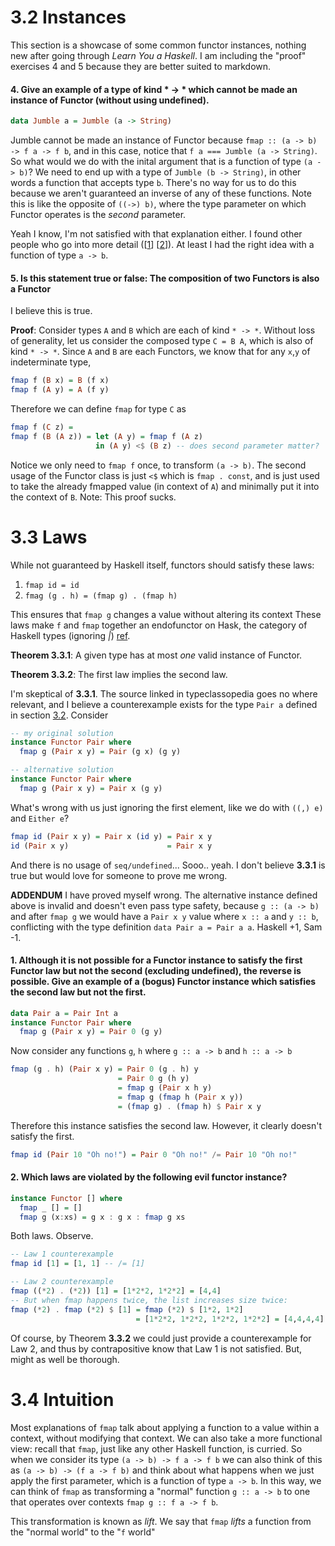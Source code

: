 # 3.2 Instances
This section is a showcase of some common functor instances, nothing new after going
through *Learn You a Haskell*. I am including the "proof" exercises 4 and 5 because they
are better suited to markdown.

#### 4. Give an example of a type of kind * -> * which cannot be made an instance of Functor (without using undefined).
```haskell
data Jumble a = Jumble (a -> String)
```
Jumble cannot be made an instance of Functor because `fmap :: (a -> b) -> f a -> f b`,
and in this case, notice that `f a === Jumble (a -> String)`. So what would we do with
the inital argument that is a function of type `(a -> b)`? We need to end up with a type
of `Jumble (b -> String)`, in other words a function that accepts type `b`. There's no
way for us to do this because we aren't guaranteed an inverse of any of these functions.
Note this is like the opposite of `((->) b)`, where the type parameter on which Functor
operates is the *second* parameter.

Yeah I know, I'm not satisfied with that explanation either. I found other people who go
into more detail ([[1](http://stackoverflow.com/questions/26985562/make-data-type-of-kind-thats-not-a-functor/26986211#26986211)] [[2](https://michaelochurch.wordpress.com/2016/01/01/insights-into-why-a-contravariant-type-cant-be-a-haskell-functor/)]). At least I had the right idea with a function of type `a -> b`.


#### 5. Is this statement true or false: The composition of two Functors is also a Functor
I believe this is true.

**Proof**: Consider types `A` and `B` which are each of kind `* -> *`. Without loss of generality,
let us consider the composed type `C = B A`, which is also of kind `* -> *`. Since `A` and `B`
are each Functors, we know that for any `x`,`y` of indeterminate type,
```haskell
fmap f (B x) = B (f x)
fmap f (A y) = A (f y)
```
Therefore we can define `fmap` for type `C` as
```haskell
fmap f (C z) =
fmap f (B (A z)) = let (A y) = fmap f (A z)
                   in (A y) <$ (B z) -- does second parameter matter?
``` 
Notice we only need to `fmap f` once, to transform `(a -> b)`. The second usage of the Functor class
is just `<$` which is `fmap . const`, and is just used to take the already fmapped value (in context of `A`)
and minimally put it into the context of `B`.
Note: This proof sucks.


# 3.3 Laws

While not guaranteed by Haskell itself, functors should satisfy these laws:

1. `fmap id = id`
2. `fmag (g . h) = (fmap g) . (fmap h)`

This ensures that `fmap g` changes a value without altering its context
These laws make `f` and `fmap` together an endofunctor on Hask, the category
of Haskell types (ignoring _|_) [ref](https://en.wikibooks.org/wiki/Haskell/Category_theory).

**Theorem 3.3.1**: A given type has at most *one* valid instance of Functor.

**Theorem 3.3.2**: The first law implies the second law.

I'm skeptical of **3.3.1**. The source linked in typeclassopedia goes no
where relevant, and I believe a counterexample exists for the type
`Pair a` defined in section [3.2](./3.2_Instances.hs). Consider
```haskell
-- my original solution
instance Functor Pair where
  fmap g (Pair x y) = Pair (g x) (g y)

-- alternative solution
instance Functor Pair where
  fmap g (Pair x y) = Pair x (g y)
```
What's wrong with us just ignoring the first element, like we do with `((,) e)`
and `Either e`?
```haskell
fmap id (Pair x y) = Pair x (id y) = Pair x y
id (Pair x y)                      = Pair x y
```
And there is no usage of `seq/undefined`... Sooo.. yeah. I don't believe **3.3.1**
is true but would love for someone to prove me wrong.

**ADDENDUM** I have proved myself wrong. The alternative instance defined above
is invalid and doesn't even pass type safety, because `g :: (a -> b)` and after
`fmap g` we would have a `Pair x y` value where `x :: a` and `y :: b`, conflicting
with the type definition `data Pair a = Pair a a`. Haskell +1, Sam -1.

#### 1. Although it is not possible for a Functor instance to satisfy the first Functor law but not the second (excluding undefined), the reverse is possible. Give an example of a (bogus) Functor instance which satisfies the second law but not the first.
```haskell
data Pair a = Pair Int a
instance Functor Pair where
  fmap g (Pair x y) = Pair 0 (g y)
```
Now consider any functions `g`, `h` where `g :: a -> b` and `h :: a -> b`
```haskell
fmap (g . h) (Pair x y) = Pair 0 (g . h) y
                        = Pair 0 g (h y)
                        = fmap g (Pair x h y)
                        = fmap g (fmap h (Pair x y))
                        = (fmap g) . (fmap h) $ Pair x y
```
Therefore this instance satisfies the second law. However, it clearly doesn't
satisfy the first.
```haskell
fmap id (Pair 10 "Oh no!") = Pair 0 "Oh no!" /= Pair 10 "Oh no!"
```

#### 2. Which laws are violated by the following evil functor instance?
```haskell
instance Functor [] where
  fmap _ [] = []
  fmap g (x:xs) = g x : g x : fmap g xs
```
Both laws. Observe.
```haskell
-- Law 1 counterexample
fmap id [1] = [1, 1] -- /= [1]

-- Law 2 counterexample
fmap ((*2) . (*2)) [1] = [1*2*2, 1*2*2] = [4,4]
-- But when fmap happens twice, the list increases size twice:
fmap (*2) . fmap (*2) $ [1] = fmap (*2) $ [1*2, 1*2]
                            = [1*2*2, 1*2*2, 1*2*2, 1*2*2] = [4,4,4,4] -- /= [4,4]
```
Of course, by Theorem **3.3.2** we could just provide a counterexample for Law 2,
and thus by contrapositive know that Law 1 is not satisfied. But, might as well
be thorough.


# 3.4 Intuition
Most explanations of `fmap` talk about applying a function to a value within a context,
without modifying that context. We can also take a more functional view: recall that `fmap`,
just like any other Haskell function, is curried. So when we consider its type
`(a -> b) -> f a -> f b` we can also think of this as `(a -> b) -> (f a -> f b)` and
think about what happens when we just apply the first parameter, which is a function of
type `a -> b`. In this way, we can think of `fmap` as transforming a "normal" function `g :: a -> b`
to one that operates over contexts `fmap g :: f a -> f b`.

This transformation is known as *lift*. We say that `fmap` *lifts* a function from the "normal world"
to the "`f` world"
